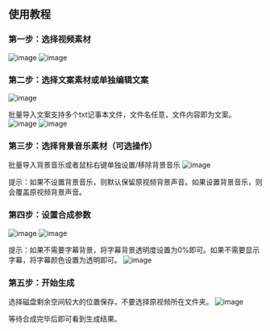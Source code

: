 

## 使用教程

### 第一步：选择视频素材
![image](https://user-images.githubusercontent.com/24860541/210511498-06723679-4364-44c0-a2f4-c17720b7f647.png)
![image](https://user-images.githubusercontent.com/24860541/210511571-7a99b448-35c8-4d7b-be96-870392ec7d8b.png)


### 第二步：选择文案素材或单独编辑文案
![image](https://user-images.githubusercontent.com/24860541/210511626-cbf9def6-aa92-4afd-a7bb-0c01640dbcc4.png)

批量导入文案支持多个txt记事本文件，文件名任意，文件内容即为文案。
![image](https://user-images.githubusercontent.com/24860541/210511860-9997ecec-25d4-4128-9943-49ad3ce9838c.png)
![image](https://user-images.githubusercontent.com/24860541/210511903-528ef3a6-d8a2-4f7e-85b6-6cc91f8284f9.png)


### 第三步：选择背景音乐素材（可选操作）

批量导入背景音乐或者鼠标右键单独设置/移除背景音乐
![image](https://user-images.githubusercontent.com/24860541/210511994-7f8a6125-314c-4a3e-9292-409eccfe128b.png)

提示：如果不设置背景音乐，则默认保留原视频背景声音。如果设置背景音乐，则会覆盖原视频背景声音。


### 第四步：设置合成参数
![image](https://user-images.githubusercontent.com/24860541/210512370-1d2ad13c-4f7a-491f-9690-5b79d6cb8dd8.png)
![image](https://user-images.githubusercontent.com/24860541/210512404-8fcec77f-a1ec-43e8-aa32-d5a9c6d364f1.png)

提示：如果不需要字幕背景，将字幕背景透明度设置为0%即可。如果不需要显示字幕，将字幕颜色设置为透明即可。
![image](https://user-images.githubusercontent.com/24860541/210512655-810db28b-9ddb-4dd1-ae41-94d6d82289e0.png)


### 第五步：开始生成
选择磁盘剩余空间较大的位置保存，不要选择原视频所在文件夹。
![image](https://user-images.githubusercontent.com/24860541/210512723-6dcb6465-42bb-4950-9c12-331bf0aa3d7a.png)

等待合成完毕后即可看到生成结果。

